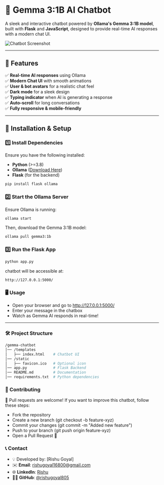 # 💬 Gemma 3:1B AI Chatbot

A sleek and interactive chatbot powered by **Ollama's Gemma 3:1B model**, built with **Flask** and **JavaScript**, designed to provide real-time AI responses with a modern chat UI.

![Chatbot Screenshot](https://via.placeholder.com/800x400?text=Gemma+3:1B+Chatbot) <!-- Replace with actual screenshot --> 
 
---

## 📌 Features
✅ **Real-time AI responses** using Ollama  
✅ **Modern Chat UI** with smooth animations  
✅ **User & bot avatars** for a realistic chat feel  
✅ **Dark mode** for a sleek design  
✅ **Typing indicator** when AI is generating a response  
✅ **Auto-scroll** for long conversations  
✅ **Fully responsive & mobile-friendly**  

---

## 🚀 Installation & Setup

### **1️⃣ Install Dependencies**
Ensure you have the following installed:
- **Python** (>=3.8)
- **Ollama** ([Download Here](https://ollama.com))
- **Flask** (for the backend)

```bash
pip install flask ollama
```
### **2️⃣ Start the Ollama Server**
Ensure Ollama is running:
```bash
ollama start
```
Then, download the Gemma 3:1B model:
```bash
ollama pull gemma3:1b
```
### **3️⃣ Run the Flask App**
```bash
python app.py
```
chatbot will be accessible at:
```bash
http://127.0.0.1:5000/
```
### **🖥️ Usage**
- Open your browser and go to http://127.0.0.1:5000/
- Enter your message in the chatbox
- Watch as Gemma AI responds in real-time!
---

### **🛠️ Project Structure**
```bash
/gemma-chatbot
│── /templates
│   ├── index.html    # Chatbot UI
│── /static
│   ├── favicon.ico   # Optional icon
│── app.py            # Flask Backend
│── README.md         # Documentation
│── requirements.txt  # Python dependencies

```
### **🤝 Contributing**
🚀 Pull requests are welcome!
If you want to improve this chatbot, follow these steps:

- Fork the repository
- Create a new branch (git checkout -b feature-xyz)
- Commit your changes (git commit -m "Added new feature")
- Push to your branch (git push origin feature-xyz)
- Open a Pull Request 🚀

### **📞 Contact**
- 💡 Developed by: [Rishu Goyal]
- ✉️ **Email**: rishugoyal16800@gmail.com
- 🌐 **LinkedIn**: [Rishu](https://www.linkedin.com/in/rishu0405)
- 🧑‍💻 **GitHub**: [@rishugoyal805](https://github.com/rishugoyal805)
